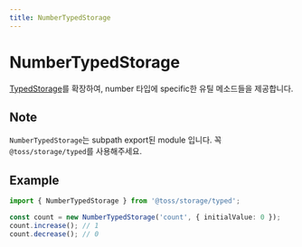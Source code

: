 ```yaml
---
title: NumberTypedStorage
---
```


# NumberTypedStorage

[TypedStorage](./TypedStorage.ko.md)를 확장하여, number 타입에 specific한 유틸 메소드들을 제공합니다.

## Note

`NumberTypedStorage`는 subpath export된 module 입니다. 꼭 `@toss/storage/typed`를 사용해주세요.

## Example

```typescript
import { NumberTypedStorage } from '@toss/storage/typed';

const count = new NumberTypedStorage('count', { initialValue: 0 });
count.increase(); // 1
count.decrease(); // 0
```
